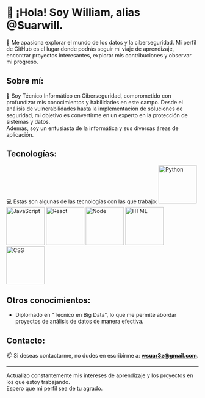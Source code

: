 # 👋 ¡Hola! Soy William, alias @Suarwill.

👀 Me apasiona explorar el mundo de los datos y la ciberseguridad. Mi perfil de GitHub es el lugar donde podrás seguir mi viaje de aprendizaje, encontrar proyectos interesantes, explorar mis contribuciones y observar mi progreso.

## Sobre mí:
🌱 Soy Técnico Informático en Ciberseguridad, comprometido con profundizar mis conocimientos y habilidades en este campo. Desde el análisis de vulnerabilidades hasta la implementación de soluciones de seguridad, mi objetivo es convertirme en un experto en la protección de sistemas y datos.  
Además, soy un entusiasta de la informática y sus diversas áreas de aplicación.

## Tecnologías:
💻 Estas son algunas de las tecnologías con las que trabajo:
<img src="https://cdn-icons-png.flaticon.com/128/919/919852.png"    alt="Python" width="100" height="100">  
<img src="https://cdn-icons-png.flaticon.com/128/5968/5968292.png"  alt="JavaScript" width="100" height="100"> 
<img src="https://cdn-icons-png.flaticon.com/128/1183/1183672.png"  alt="React" width="100" height="100"> 
<img src="https://cdn-icons-png.flaticon.com/128/919/919825.png"    alt="Node" width="100" height="100"> 
<img src="https://cdn-icons-png.flaticon.com/128/5968/5968267.png"  alt="HTML" width="100" height="100"> 
<img src="https://cdn-icons-png.flaticon.com/128/919/919826.png"  alt="CSS" width="100" height="100"> 

## Otros conocimientos:
- Diplomado en "Técnico en Big Data", lo que me permite abordar proyectos de análisis de datos de manera efectiva.

## Contacto:
📫 Si deseas contactarme, no dudes en escribirme a: 
**wsuar3z@gmail.com**.

---

Actualizo constantemente mis intereses de aprendizaje y los proyectos en los que estoy trabajando.  
Espero que mi perfil sea de tu agrado.

<!---
Este es un repositorio especial, el cual contiene mi perfil principal.
--->
